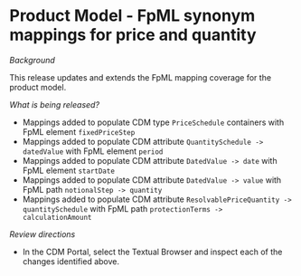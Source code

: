 # Product Model - FpML synonym mappings for price and quantity

_Background_

This release updates and extends the FpML mapping coverage for the product model.

_What is being released?_

* Mappings added to populate CDM type `PriceSchedule` containers with FpML element `fixedPriceStep`
* Mappings added to populate CDM attribute `QuantitySchedule -> datedValue` with FpML element `period`
* Mappings added to populate CDM attribute `DatedValue -> date` with FpML element `startDate`
* Mappings added to populate CDM attribute `DatedValue -> value` with FpML path `notionalStep -> quantity`
* Mappings added to populate CDM attribute `ResolvablePriceQuantity -> quantitySchedule` with FpML path `protectionTerms -> calculationAmount`

_Review directions_

* In the CDM Portal, select the Textual Browser and inspect each of the changes identified above.